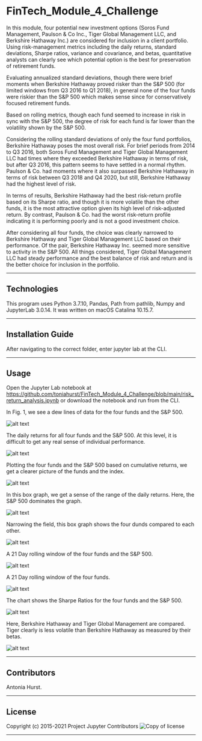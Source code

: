 # FinTech_Module_4_Challenge

In this module, four potential new investment options (Soros Fund Management, Paulson & Co Inc., Tiger Global Management LLC, and Berkshire Hathaway Inc.) are considered for inclusion in a client portfolio. Using risk-management metrics including the daily returns, standard deviations, Sharpe ratios, variance and covariance, and betas, quantitative analysts can clearly see which potential option is the best for preservation of retirement funds.

Evaluating annualized standard deviations, though there were brief moments when Berkshire Hathaway proved risker than the S&P 500 (for limited windows from Q3 2016 to Q1 2018), in general none of the four funds were riskier than the S&P 500 which makes sense since for conservatively focused retirement funds. 

Based on rolling metrics, though each fund seemed to increase in risk in sync with the S&P 500, the degree of risk for each fund is far lower than the volatility shown by the S&P 500.

Considering the rolling standard deviations of only the four fund portfolios, Berkshire Hathaway poses the most overall risk. For brief periods from 2014 to Q3 2016, both Soros Fund Management and Tiger Global Management LLC had times where they exceeded Berkshire Hathaway in terms of risk, but after Q3 2016, this pattern seems to have settled in a normal rhythm. Paulson & Co. had moments where it also surpassed Berkshire Hathaway in terms of risk between Q3 2018 and Q4 2020, but still, Berkshire Hathaway had the highest level of risk.

In terms of results, Berkshire Hathaway had the best risk-return profile based on its Sharpe ratio, and though it is more volatile than the other funds, it is the most attractive option given its high level of risk-adjusted return. By contrast, Paulson & Co. had the worst risk-return profile indicating it is performing poorly and is not a good investment choice.

After considering all four funds, the choice was clearly narrowed to Berkshire Hathaway and Tiger Global Management LLC based on their performance. Of the pair, Berkshire Hathaway Inc. seemed more sensitive to activity in the S&P 500. All things considered, Tiger Global Management LLC had steady performance and the best balance of risk and return and is the better choice for inclusion in the portfolio.

---


## Technologies

This program uses Python 3.7.10, Pandas, Path from pathlib, Numpy and JupyterLab 3.0.14. It was written on macOS Catalina 10.15.7.

---

## Installation Guide

After navigating to the correct folder, enter jupyter lab at the CLI.

---

## Usage

Open the Jupyter Lab notebook at https://github.com/toniahurst/FinTech_Module_4_Challenge/blob/main/risk_return_analysis.ipynb or download the notebook and run from the CLI.

In Fig. 1, we see a dew lines of data for the four funds and the S&P 500.

![alt text](https://github.com/toniahurst/FinTech_Module_4_Challenge/blob/main/images/Fig_1.png)

The daily returns for all four funds and the S&P 500. At this level, it is difficult to get any real sense of individual performance.

![alt text](https://github.com/toniahurst/FinTech_Module_4_Challenge/blob/main/images/Fig_2.png)

Plotting the four funds and the S&P 500 based on cumulative returns, we get a clearer picture of the funds and the index.

![alt text](https://github.com/toniahurst/FinTech_Module_4_Challenge/blob/main/images/Fig_3.png)

In this box graph, we get a sense of the range of the daily returns. Here, the S&P 500 dominates the graph.

![alt text](https://github.com/toniahurst/FinTech_Module_4_Challenge/blob/main/images/Fig_4.png)

Narrowing the field, this box graph shows the four dunds compared to each other.

![alt text](https://github.com/toniahurst/FinTech_Module_4_Challenge/blob/main/images/Fig_5.png)

A 21 Day rolling window of the four funds and the S&P 500.

![alt text](https://github.com/toniahurst/FinTech_Module_4_Challenge/blob/main/images/Fig_6.png)

A 21 Day rolling window of the four funds.

![alt text](https://github.com/toniahurst/FinTech_Module_4_Challenge/blob/main/images/Fig_7.png)

The chart shows the Sharpe Ratios for the four funds and the S&P 500. 

![alt text](https://github.com/toniahurst/FinTech_Module_4_Challenge/blob/main/images/Fig_8.png)

Here, Berkshire Hathaway and Tiger Global Management are compared. Tiger clearly is less volatile than Berkshire Hathaway as measured by their betas.

![alt text](https://github.com/toniahurst/FinTech_Module_4_Challenge/blob/main/images/Fig_9.png)

---

## Contributors

Antonia Hurst.

---

## License
Copyright (c) 2015-2021 Project Jupyter Contributors
![Copy of license](https://github.com/jupyterlab/jupyterlab/blob/master/LICENSE)

---
